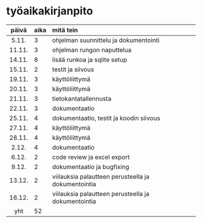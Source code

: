 # työaikakirjanpito

| päivä | aika | mitä tein  |
| :----:|:-----| :-----|
| 5.11.  | 3    | ohjelman suunnittelu ja dokumentointi|
| 11.11. | 3    | ohjelman rungon naputtelua|
| 14.11. | 8    | lisää runkoa ja sqlite setup|
| 15.11. | 2    | testit ja siivous|
| 19.11. | 3    | käyttöliittymä|
| 20.11. | 3    | käyttöliittymä|
| 21.11. | 3    | tietokantatallennusta|
| 22.11. | 3    | dokumentaatio|
| 25.11. | 4    | dokumentaatio, testit ja koodin siivous|
| 27.11. | 4    | käyttöliittymä|
| 28.11. | 4    | käyttöliittymä|
| 2.12.  | 4    | dokumentaatio|
| 6.12.  | 2    | code review ja excel export|
| 9.12.  | 2    | dokumentaatio ja bugfixing|
| 13.12. | 2    | viilauksia palautteen perusteella ja dokumentointia|
| 16.12. | 2    | viilauksia palautteen perusteella ja dokumentointia|
| yht    | 52   | |
